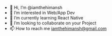 - 👋 Hi, I’m @iamthehimansh
- 👀 I’m interested in Web/App Dev
- 🌱 I’m currently learning React Native
- 💞️ I’m looking to collaborate on your Project
- 📫 How to reach me iamthehimansh@gmail.com

<!---
iamthehimansh/iamthehimansh is a ✨ special ✨ repository because its `README.md` (this file) appears on your GitHub profile.
You can click the Preview link to take a look at your changes.
--->
